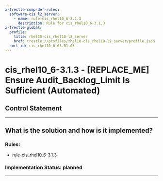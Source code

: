 ```yaml
---
x-trestle-comp-def-rules:
  software-cis_l2_server:
    - name: rule-cis_rhel10_6-3.1.3
      description: Rule for cis_rhel10_6-3.1.3
x-trestle-global:
  profile:
    title: rhel10-cis_rhel10-l2_server
    href: trestle://profiles/rhel10-cis_rhel10-l2_server/profile.json
  sort-id: cis_rhel10_6-03.01.03
---
```


# cis_rhel10_6-3.1.3 - \[REPLACE_ME\] Ensure Audit_Backlog_Limit Is Sufficient (Automated)

## Control Statement

______________________________________________________________________

## What is the solution and how is it implemented?

<!-- For implementation status enter one of: implemented, partial, planned, alternative, not-applicable -->

<!-- Note that the list of rules under ### Rules: is read-only and changes will not be captured after assembly to JSON -->

<!-- Add control implementation description here for control: cis_rhel10_6-3.1.3 -->

### Rules:

  - rule-cis_rhel10_6-3.1.3

### Implementation Status: planned

______________________________________________________________________
